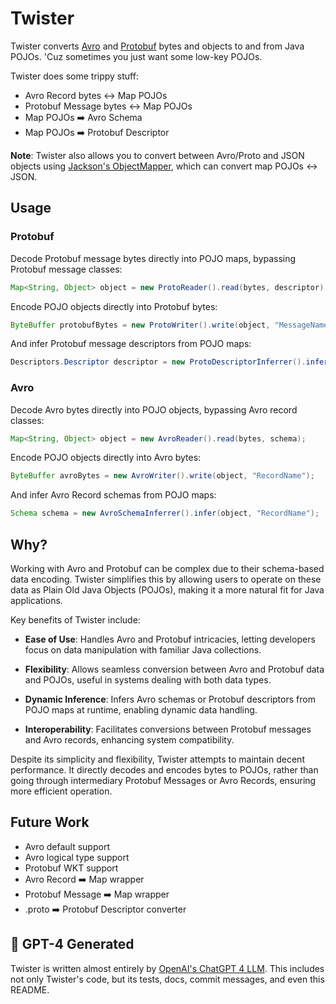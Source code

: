 # Twister

Twister converts [Avro](https://avro.apache.org/) and [Protobuf](https://protobuf.dev) bytes and objects to and from Java POJOs. 'Cuz sometimes you just want some low-key POJOs.

Twister does some trippy stuff:

* Avro Record bytes ↔️ Map POJOs
* Protobuf Message bytes ↔️ Map POJOs
* Map POJOs ➡️ Avro Schema
* Map POJOs ➡️ Protobuf Descriptor

**Note**: Twister also allows you to convert between Avro/Proto and JSON objects using [Jackson's ObjectMapper](https://github.com/FasterXML/jackson-databind), which can convert map POJOs ↔️ JSON.

## Usage

### Protobuf

Decode Protobuf message bytes directly into POJO maps, bypassing Protobuf message classes:

```java
Map<String, Object> object = new ProtoReader().read(bytes, descriptor);
```

Encode POJO objects directly into Protobuf bytes:

```java
ByteBuffer protobufBytes = new ProtoWriter().write(object, "MessageName");
```

And infer Protobuf message descriptors from POJO maps:

```java
Descriptors.Descriptor descriptor = new ProtoDescriptorInferrer().infer(object, "MessageName");
```

### Avro

Decode Avro bytes directly into POJO objects, bypassing Avro record classes:

```java
Map<String, Object> object = new AvroReader().read(bytes, schema);
```
Encode POJO objects directly into Avro bytes:

```java
ByteBuffer avroBytes = new AvroWriter().write(object, "RecordName");
```

And infer Avro Record schemas from POJO maps:

```java
Schema schema = new AvroSchemaInferrer().infer(object, "RecordName");
```

## Why?

Working with Avro and Protobuf can be complex due to their schema-based data encoding. Twister simplifies this by allowing users to operate on these data as Plain Old Java Objects (POJOs), making it a more natural fit for Java applications.

Key benefits of Twister include:

* **Ease of Use**: Handles Avro and Protobuf intricacies, letting developers focus on data manipulation with familiar Java collections.

* **Flexibility**: Allows seamless conversion between Avro and Protobuf data and POJOs, useful in systems dealing with both data types.

* **Dynamic Inference**: Infers Avro schemas or Protobuf descriptors from POJO maps at runtime, enabling dynamic data handling.

* **Interoperability**: Facilitates conversions between Protobuf messages and Avro records, enhancing system compatibility.

Despite its simplicity and flexibility, Twister attempts to maintain decent performance. It directly decodes and encodes bytes to POJOs, rather than going through intermediary Protobuf Messages or Avro Records, ensuring more efficient operation.

## Future Work

* Avro default support
* Avro logical type support
* Protobuf WKT support
* Avro Record ➡️ Map wrapper
* Protobuf Message ➡️ Map wrapper
* .proto ➡️ Protobuf Descriptor converter

## 🤖 GPT-4 Generated

Twister is written almost entirely by [OpenAI's ChatGPT 4 LLM](https://openai.com/product/gpt-4). This includes not only Twister's code, but its tests, docs, commit messages, and even this README.
